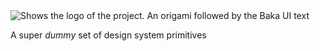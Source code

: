<picture>
  <source media="(prefers-color-scheme: dark)" srcset="https://github.com/kspeyanski/baka/assets/30626787/e083dbed-284e-47ca-847e-9bec143b38c1">
  <source media="(prefers-color-scheme: light)" srcset="https://github.com/kspeyanski/baka/assets/30626787/6cd27ca0-bdfd-481c-8bad-334234964281">
  <img alt="Shows the logo of the project. An origami followed by the Baka UI text" src="https://github.com/kspeyanski/baka/assets/30626787/6cd27ca0-bdfd-481c-8bad-334234964281">
</picture>

A super _dummy_ set of design system primitives

